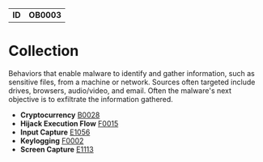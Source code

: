|||
|---|---|
|**ID**|**OB0003**|


# Collection #
Behaviors that enable malware to identify and gather information, such as sensitive files, from a machine or network. Sources often targeted include drives, browsers, audio/video, and email. Often the malware's next objective is to exfiltrate the information gathered.

* **Cryptocurrency** [B0028](../collection/cryptocurrency.md)
* **Hijack Execution Flow** [F0015](../defense-evasion/hijack-execution-flow.md)
* **Input Capture** [E1056](../collection/input-capture.md)
* **Keylogging** [F0002](../collection/keylogging.md)
* **Screen Capture** [E1113](../collection/screen-capture.md)
